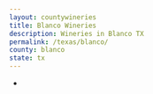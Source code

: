 ```yaml
---
layout: countywineries
title: Blanco Wineries
description: Wineries in Blanco TX
permalink: /texas/blanco/
county: blanco
state: tx
---
```

-
